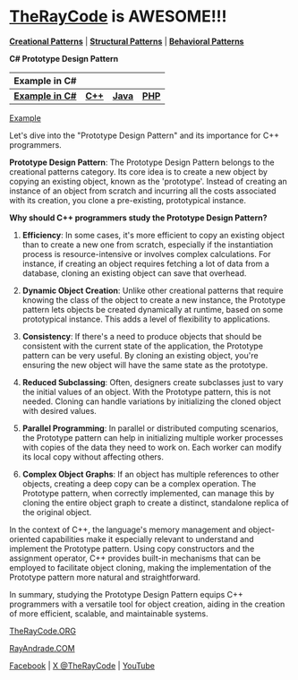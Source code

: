 # [TheRayCode](../../../README.md) is AWESOME!!!

**[Creational Patterns](../README.md)** | **[Structural Patterns](../../Structural/README.md)** | **[Behavioral Patterns](../../Behavioral/README.md)**

**C# Prototype Design Pattern**

|Example in C#|   |   |   |
|---|---|---|---|
|  [**Example in C#**](README.md) | [**C++**](../../../CPP/Creational/Prototype/README.md) | [**Java**](../../../Java/Creational/Prototype/README.md) | [**PHP**](../../../PHP/Creational/Prototype/README.md) |

[Example](Show/README.md)

Let's dive into the "Prototype Design Pattern" and its importance for C++ programmers.

**Prototype Design Pattern**:
The Prototype Design Pattern belongs to the creational patterns category. Its core idea is to create a new object by copying an existing object, known as the 'prototype'. Instead of creating an instance of an object from scratch and incurring all the costs associated with its creation, you clone a pre-existing, prototypical instance.

**Why should C++ programmers study the Prototype Design Pattern?**

1. **Efficiency**: In some cases, it's more efficient to copy an existing object than to create a new one from scratch, especially if the instantiation process is resource-intensive or involves complex calculations. For instance, if creating an object requires fetching a lot of data from a database, cloning an existing object can save that overhead.

2. **Dynamic Object Creation**: Unlike other creational patterns that require knowing the class of the object to create a new instance, the Prototype pattern lets objects be created dynamically at runtime, based on some prototypical instance. This adds a level of flexibility to applications.

3. **Consistency**: If there's a need to produce objects that should be consistent with the current state of the application, the Prototype pattern can be very useful. By cloning an existing object, you're ensuring the new object will have the same state as the prototype.

4. **Reduced Subclassing**: Often, designers create subclasses just to vary the initial values of an object. With the Prototype pattern, this is not needed. Cloning can handle variations by initializing the cloned object with desired values.

5. **Parallel Programming**: In parallel or distributed computing scenarios, the Prototype pattern can help in initializing multiple worker processes with copies of the data they need to work on. Each worker can modify its local copy without affecting others.

6. **Complex Object Graphs**: If an object has multiple references to other objects, creating a deep copy can be a complex operation. The Prototype pattern, when correctly implemented, can manage this by cloning the entire object graph to create a distinct, standalone replica of the original object.

In the context of C++, the language's memory management and object-oriented capabilities make it especially relevant to understand and implement the Prototype pattern. Using copy constructors and the assignment operator, C++ provides built-in mechanisms that can be employed to facilitate object cloning, making the implementation of the Prototype pattern more natural and straightforward.

In summary, studying the Prototype Design Pattern equips C++ programmers with a versatile tool for object creation, aiding in the creation of more efficient, scalable, and maintainable systems.

[TheRayCode.ORG](https://www.TheRayCode.org)

[RayAndrade.COM](https://www.RayAndrade.com)

[Facebook](https://www.facebook.com/TheRayCode/) | [X @TheRayCode](https://www.x.com/TheRayCode/) | [YouTube](https://www.youtube.com/TheRayCode/)
